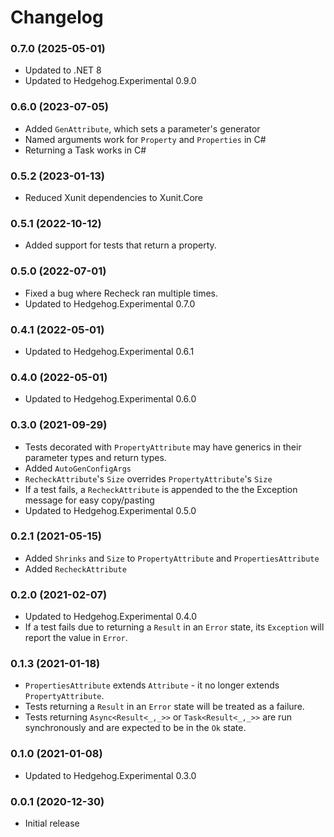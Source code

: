 # Changelog

### 0.7.0 (2025-05-01)

* Updated to .NET 8
* Updated to Hedgehog.Experimental 0.9.0

### 0.6.0 (2023-07-05)

* Added `GenAttribute`, which sets a parameter's generator
* Named arguments work for `Property` and `Properties` in C#
* Returning a Task works in C#

### 0.5.2 (2023-01-13)

* Reduced Xunit dependencies to Xunit.Core

### 0.5.1 (2022-10-12)

* Added support for tests that return a property.

### 0.5.0 (2022-07-01)

* Fixed a bug where Recheck ran multiple times.
* Updated to Hedgehog.Experimental 0.7.0

### 0.4.1 (2022-05-01)

* Updated to Hedgehog.Experimental 0.6.1

### 0.4.0 (2022-05-01)

* Updated to Hedgehog.Experimental 0.6.0

### 0.3.0 (2021-09-29)

* Tests decorated with `PropertyAttribute` may have generics in their parameter types and return types.
* Added `AutoGenConfigArgs`
* `RecheckAttribute`'s `Size` overrides `PropertyAttribute`'s `Size`
* If a test fails, a `RecheckAttribute` is appended to the the Exception message for easy copy/pasting
* Updated to Hedgehog.Experimental 0.5.0

### 0.2.1 (2021-05-15)

* Added `Shrinks` and `Size` to `PropertyAttribute` and `PropertiesAttribute`
* Added `RecheckAttribute`

### 0.2.0 (2021-02-07)

* Updated to Hedgehog.Experimental 0.4.0
* If a test fails due to returning a `Result` in an `Error` state, its `Exception` will report the value in `Error`.

### 0.1.3 (2021-01-18)

* `PropertiesAttribute` extends `Attribute` - it no longer extends `PropertyAttribute`.
* Tests returning a `Result` in an `Error` state will be treated as a failure.
* Tests returning `Async<Result<_,_>>` or `Task<Result<_,_>>` are run synchronously and are expected to be in the `Ok` state.

### 0.1.0 (2021-01-08)

* Updated to Hedgehog.Experimental 0.3.0

### 0.0.1 (2020-12-30)

* Initial release
